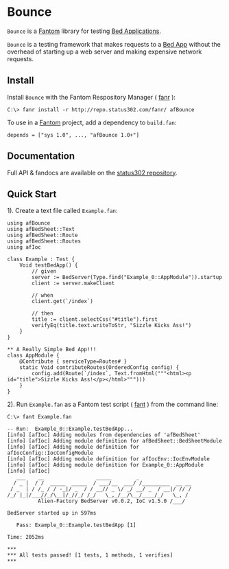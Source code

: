 # Bounce

`Bounce` is a [Fantom](http://fantom.org/) library for testing [Bed Applications](http://www.fantomfactory.org/pods/afBedSheet).

`Bounce` is a testing framework that makes requests to a [Bed App](http://www.fantomfactory.org/pods/afBedSheet) without the
overhead of starting up a web server and making expensive network requests.



## Install

Install `Bounce` with the Fantom Respository Manager ( [fanr](http://fantom.org/doc/docFanr/Tool.html#install) ):

    C:\> fanr install -r http://repo.status302.com/fanr/ afBounce

To use in a [Fantom](http://fantom.org/) project, add a dependency to `build.fan`:

    depends = ["sys 1.0", ..., "afBounce 1.0+"]



## Documentation

Full API & fandocs are available on the [status302 repository](http://repo.status302.com/doc/afBounce/#overview).



## Quick Start

1). Create a text file called `Example.fan`:

    using afBounce
    using afBedSheet::Text
    using afBedSheet::Route
    using afBedSheet::Routes
    using afIoc
    
    class Example : Test {
        Void testBedApp() {
            // given
            server := BedServer(Type.find("Example_0::AppModule")).startup
            client := server.makeClient
    
            // when
            client.get(`/index`)
    
            // then
            title := client.selectCss("#title").first
            verifyEq(title.text.writeToStr, "Sizzle Kicks Ass!")
        }
    }
    
    ** A Really Simple Bed App!!!
    class AppModule {
        @Contribute { serviceType=Routes# }
        static Void contributeRoutes(OrderedConfig config) {
            config.add(Route(`/index`, Text.fromHtml("""<html><p id="title">Sizzle Kicks Ass!</p></html>""")))
        }
    }

2). Run `Example.fan` as a Fantom test script ( [fant](http://fantom.org/doc/docTools/Fant.html) ) from the command line:

    C:\> fant Example.fan
    
    -- Run:  Example_0::Example.testBedApp...
    [info] [afIoc] Adding modules from dependencies of 'afBedSheet'
    [info] [afIoc] Adding module definition for afBedSheet::BedSheetModule
    [info] [afIoc] Adding module definition for afIocConfig::IocConfigModule
    [info] [afIoc] Adding module definition for afIocEnv::IocEnvModule
    [info] [afIoc] Adding module definition for Example_0::AppModule
    [info] [afIoc]
       ___    __                 _____        _
      / _ |  / /  _____  _____  / ___/__  ___/ /_________  __ __
     / _  | / /_ / / -_|/ _  / / __// _ \/ _/ __/ _  / __|/ // /
    /_/ |_|/___//_/\__|/_//_/ /_/   \_,_/__/\__/____/_/   \_, /
              Alien-Factory BedServer v0.0.2, IoC v1.5.0 /___/
    
    BedServer started up in 597ms
    
       Pass: Example_0::Example.testBedApp [1]
    
    Time: 2052ms
    
    ***
    *** All tests passed! [1 tests, 1 methods, 1 verifies]
    ***

